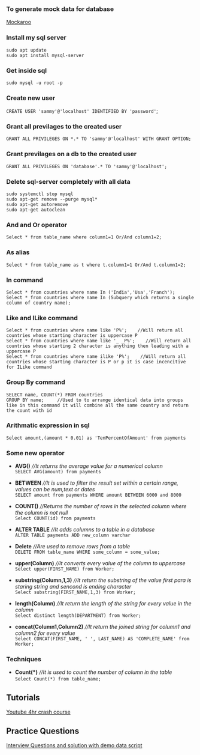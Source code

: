 ### To generate mock data for database
<a href="https://www.mockaroo.com/">Mockaroo</a>


### Install my sql server
```
sudo apt update
sudo apt install mysql-server
```

### Get inside sql
`sudo mysql -u root -p`

### Create new user
`CREATE USER 'sammy'@'localhost' IDENTIFIED BY 'password'`;

### Grant  all previlages to the created user
`GRANT ALL PRIVILEGES ON *.* TO 'sammy'@'localhost' WITH GRANT OPTION;`  

### Grant  previlages on a db to the created user
`GRANT ALL PRIVILEGES ON 'database'.* TO 'sammy'@'localhost';`  

### Delete sql-server completely with all data
```
sudo systemctl stop mysql   
sudo apt-get remove --purge mysql*   
sudo apt-get autoremove   
sudo apt-get autoclean
```


### And and Or operator
`Select * from table_name where column1=1 Or/And column1=2;`


### As alias 
`Select * from table_name as t where t.column1=1 Or/And t.column1=2;`

### In command 
```
Select * from countries where name In ('India','Usa','Franch');
Select * from countries where name In (Subquery which returns a single column of country name);
```

### Like and ILike command
```
Select * from countries where name like 'P%';    //Will return all countries whose starting character is uppercase P   
Select * from countries where name like '_ _P%';    //Will return all countries whose starting 2 character is anything then leading with a  uppercase P      
Select * from countries where name ilike 'P%';    //Will return all countries whose starting character is P or p it is case incencitive for ILike command  
```

### Group By command
```
SELECT name, COUNT(*) FROM countries
GROUP BY name;     //Used to to arrange identical data into groups like in this command it will combine all the same country and return the count with id
```

### Arithmatic expression in sql
```
Select amount,(amount * 0.01) as 'TenPercentOfAmount' from payments 
```


### Some new operator
* **AVG()**    *//It returns the average value for a numerical column*     
`SELECT AVG(amount) from payments`  
   
* **BETWEEN**     _//It is used to filter the result set within a certain range, values can be num,text or dates_   
`SELECT amount from payments WHERE amount BETWEEN 6000 and 8000`   
   
* **COUNT()**     *//Returns the number of rows in the selected column where the column is not null*   
`Select COUNT(id) from payments`   
   
* **ALTER TABLE**   *//It adds columns to a table in a database*   
`ALTER TABLE payments ADD new_column varchar`  
   
* **Delete**   *//Are used to remove rows from a table*   
`DELETE FROM table_name WHERE some_column = some_value;`   

* **upper(Column)**   *//It converts every value of the column to uppercase*   
`Select upper(FIRST_NAME) from Worker;`   

* **substring(Column,1,3)**   *//It return the substring of the value first para is staring string and sencond is ending character*   
`Select substring(FIRST_NAME,1,3) from Worker;`   

* **length(Column)**   *//It return the length of the string for every value in the column*   
`Select distinct length(DEPARTMENT) from Worker;`   


* **concat(Column1,Column2)**   *//It return the joined string for column1 and column2 for every value*   
`Select CONCAT(FIRST_NAME, ' ', LAST_NAME) AS 'COMPLETE_NAME' from Worker;`   


### Techniques
* **Count(*)**  *//It is used to count the number of column in the table*   
`Select Count(*) from table_name;`   





## Tutorials
<a href="https://www.youtube.com/watch?v=qw--VYLpxG4&t=1s">Youtube 4hr crash course</a>

## Practice Questions
<a href="https://www.techbeamers.com/sql-query-questions-answers-for-practice/" >Interview Questions and solution with demo data script</a>    
